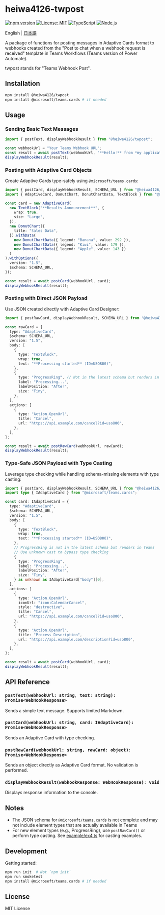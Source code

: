 # heiwa4126-twpost

[![npm version](https://img.shields.io/npm/v/@heiwa4126/twpost.svg)](https://www.npmjs.com/package/@heiwa4126/twpost)
[![License: MIT](https://img.shields.io/badge/License-MIT-yellow.svg)](https://opensource.org/licenses/MIT)
[![TypeScript](https://img.shields.io/badge/TypeScript-007ACC?logo=typescript&logoColor=white)](https://www.typescriptlang.org/)
[![Node.js](https://img.shields.io/badge/Node.js-18%2B-green.svg)](https://nodejs.org/)

English | [日本語](https://github.com/heiwa4126/heiwa4126-twpost/blob/main/README-ja.md)

A package of functions for posting messages in Adaptive Cards format to webhooks created from the "Post to chat when a webhook request is received" template in Teams Workflows (Teams version of Power Automate).

twpost stands for "Teams Webhook Post".

## Installation

```sh
npm install @heiwa4126/twpost
npm install @microsoft/teams.cards # if needed
```

## Usage

### Sending Basic Text Messages

```typescript
import { postText, displayWebhookResult } from "@heiwa4126/twpost";

const webhookUrl = "Your Teams Webhook URL";
const result = await postText(webhookUrl, "**Hello!** from *my application*!");
displayWebhookResult(result);
```

### Posting with Adaptive Card Objects

Create Adaptive Cards type-safely using `@microsoft/teams.cards`:

```typescript
import { postCard, displayWebhookResult, SCHEMA_URL } from "@heiwa4126/twpost";
import { AdaptiveCard, DonutChart, DonutChartData, TextBlock } from "@microsoft/teams.cards";

const card = new AdaptiveCard(
  new TextBlock("**Results Announcement**", {
    wrap: true,
    size: "Large",
  }),
  new DonutChart({
    title: "Sales Data",
  }).withData(
    new DonutChartData({ legend: "Banana", value: 292 }),
    new DonutChartData({ legend: "Kiwi", value: 179 }),
    new DonutChartData({ legend: "Apple", value: 143 })
  )
).withOptions({
  version: "1.5",
  $schema: SCHEMA_URL,
});

const result = await postCard(webhookUrl, card);
displayWebhookResult(result);
```

### Posting with Direct JSON Payload

Use JSON created directly with Adaptive Card Designer:

```typescript
import { postRawCard, displayWebhookResult, SCHEMA_URL } from "@heiwa4126/twpost";

const rawCard = {
  type: "AdaptiveCard",
  $schema: SCHEMA_URL,
  version: "1.5",
  body: [
    {
      type: "TextBlock",
      wrap: true,
      text: "**Processing started** (ID=USO800)",
    },
    {
      type: "ProgressRing", // Not in the latest schema but renders in Teams
      label: "Processing...",
      labelPosition: "After",
      size: "Tiny",
    },
  ],
  actions: [
    {
      type: "Action.OpenUrl",
      title: "Cancel",
      url: "https://api.example.com/cancel?id=uso800",
    },
  ],
};

const result = await postRawCard(webhookUrl, rawCard);
displayWebhookResult(result);
```

### Type-Safe JSON Payload with Type Casting

Leverage type checking while handling schema-missing elements with type casting:

```typescript
import { postCard, displayWebhookResult, SCHEMA_URL } from "@heiwa4126/twpost";
import type { IAdaptiveCard } from "@microsoft/teams.cards";

const card: IAdaptiveCard = {
  type: "AdaptiveCard",
  $schema: SCHEMA_URL,
  version: "1.5",
  body: [
    {
      type: "TextBlock",
      wrap: true,
      text: "**Processing started** (ID=USO800)",
    },
    // ProgressRing is not in the latest schema but renders in Teams
    // Use unknown cast to bypass type checking
    {
      type: "ProgressRing",
      label: "Processing...",
      labelPosition: "After",
      size: "Tiny",
    } as unknown as IAdaptiveCard["body"][0],
  ],
  actions: [
    {
      type: "Action.OpenUrl",
      iconUrl: "icon:CalendarCancel",
      style: "destructive",
      title: "Cancel",
      url: "https://api.example.com/cancel?id=uso800",
    },
    {
      type: "Action.OpenUrl",
      title: "Process Description",
      url: "https://api.example.com/description?id=uso800",
    },
  ],
};

const result = await postCard(webhookUrl, card);
displayWebhookResult(result);
```

## API Reference

### `postText(webhookUrl: string, text: string): Promise<WebHookResponse>`

Sends a simple text message. Supports limited Markdown.

### `postCard(webhookUrl: string, card: IAdaptiveCard): Promise<WebHookResponse>`

Sends an Adaptive Card with type checking.

### `postRawCard(webhookUrl: string, rawCard: object): Promise<WebHookResponse>`

Sends an object directly as Adaptive Card format. No validation is performed.

### `displayWebhookResult(webhookResponse: WebHookResponse): void`

Displays response information to the console.

## Notes

- The JSON schema for `@microsoft/teams.cards` is not complete and may not include element types that are actually available in Teams
- For new element types (e.g., ProgressRing), use `postRawCard()` or perform type casting. See [example/ex4.ts](example/ex4.ts) for casting examples.

## Development

Getting started:

```sh
npm run init  # Not `npm init`
npm run smoketest
npm install @microsoft/teams.cards # if needed
```

## License

MIT License
